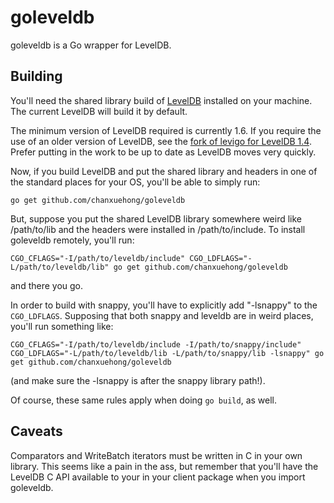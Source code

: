 # goleveldb

goleveldb is a Go wrapper for LevelDB.

## Building

You'll need the shared library build of
[LevelDB](http://code.google.com/p/leveldb/) installed on your machine. The
current LevelDB will build it by default.

The minimum version of LevelDB required is currently 1.6. If you require the
use of an older version of LevelDB, see the [fork of levigo for LevelDB
1.4](https://github.com/jmhodges/levigo_leveldb_1.4). Prefer putting in the
work to be up to date as LevelDB moves very quickly.

Now, if you build LevelDB and put the shared library and headers in one of the
standard places for your OS, you'll be able to simply run:

    go get github.com/chanxuehong/goleveldb

But, suppose you put the shared LevelDB library somewhere weird like
/path/to/lib and the headers were installed in /path/to/include. To install
goleveldb remotely, you'll run:

    CGO_CFLAGS="-I/path/to/leveldb/include" CGO_LDFLAGS="-L/path/to/leveldb/lib" go get github.com/chanxuehong/goleveldb

and there you go.

In order to build with snappy, you'll have to explicitly add "-lsnappy" to the
`CGO_LDFLAGS`. Supposing that both snappy and leveldb are in weird places,
you'll run something like:

    CGO_CFLAGS="-I/path/to/leveldb/include -I/path/to/snappy/include"
    CGO_LDFLAGS="-L/path/to/leveldb/lib -L/path/to/snappy/lib -lsnappy" go get github.com/chanxuehong/goleveldb

(and make sure the -lsnappy is after the snappy library path!).

Of course, these same rules apply when doing `go build`, as well.

## Caveats

Comparators and WriteBatch iterators must be written in C in your own
library. This seems like a pain in the ass, but remember that you'll have the
LevelDB C API available to your in your client package when you import goleveldb.
